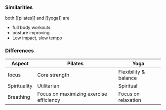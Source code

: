 ### Similarities
both [[pilates]] and [[yoga]] are 
- full body workouts
- posture improving
- Low impact, slow tempo
### Differences

| Aspect       | Pilates                                 | Yoga                  |
| ------------ | --------------------------------------- | --------------------- |
| focus        | Core strength                           | Flexibility & balance |
| Spirituality | Utilitarian                             | Spiritual             |
| Breathing    | Focus on maximizing exercise efficiency | Focus on relaxation   |
